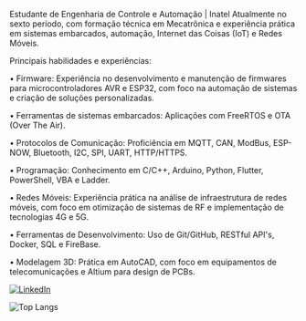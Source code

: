Estudante de Engenharia de Controle e Automação | Inatel
Atualmente no sexto período, com formação técnica em Mecatrônica e experiência prática em sistemas embarcados, automação, Internet das Coisas (IoT) e Redes Móveis.

Principais habilidades e experiências:

• Firmware: Experiência no desenvolvimento e manutenção de firmwares para microcontroladores AVR e ESP32, com foco na automação de sistemas e criação de soluções personalizadas.

• Ferramentas de sistemas embarcados: Aplicações com FreeRTOS e OTA (Over The Air).

• Protocolos de Comunicação: Proficiência em MQTT, CAN, ModBus, ESP-NOW, Bluetooth, I2C, SPI, UART, HTTP/HTTPS.

• Programação: Conhecimento em C/C++, Arduino, Python, Flutter, PowerShell, VBA e Ladder.

• Redes Móveis: Experiência prática na análise de infraestrutura de redes móveis, com foco em otimização de sistemas de RF e implementação de tecnologias 4G e 5G.

• Ferramentas de Desenvolvimento: Uso de Git/GitHub, RESTful API's, Docker, SQL e FireBase.

• Modelagem 3D: Prática em AutoCAD, com foco em equipamentos de telecomunicações e Altium para design de PCBs.


[![LinkedIn](https://img.shields.io/badge/LinkedIn-0077B5?style=for-the-badge&logo=linkedin&logoColor=white)](https://www.linkedin.com/in/silvio-oliveira-87155a203/)

![Top Langs](https://github-readme-stats.vercel.app/api/top-langs/?username=Silvio347&hide_progress=true) 
